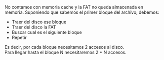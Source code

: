 No contamos con memoria cache y la FAT no queda almacenada en memoria.
Suponiendo que sabemos el primer bloque del archivo, debemos:
- Traer del disco ese bloque
- Traer del disco la FAT
- Buscar cual es el siguiente bloque
- Repetir

Es decir, por cada bloque necesitamos 2 accesos al disco.  
Para llegar hasta el bloque N necesitaremos 2 * N accesos.